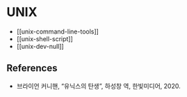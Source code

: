 # UNIX

* [[unix-command-line-tools]]
* [[unix-shell-script]]
* [[unix-dev-null]]

## References

* 브라이언 커니핸, “유닉스의 탄생”, 하성창 역, 한빛미디어, 2020.

